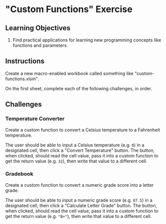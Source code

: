 # "Custom Functions" Exercise

## Learning Objectives

  1. Find practical applications for learning new programming concepts like functions and parameters.

## Instructions

Create a new macro-enabled workbook called something like "custom-functions.xlsm".

On the first sheet, complete each of the following challenges, in order.

## Challenges

### Temperature Converter

Create a custom function to convert a Celsius temperature to a Fahrenheit temperature.

The user should be able to input a Celsius temperature (e.g. `0`) in a designated cell, then click a "Convert Temperature" button. The button, when clicked, should read the cell value, pass it into a custom function to get the return value (e.g. `32`), then write that value to a different cell.

### Gradebook

Create a custom function to convert a numeric grade score into a letter grade.

The user should be able to input a numeric grade score (e.g. `87.5`) in a designated cell, then click a "Calculate Letter Grade" button. The button, when clicked, should read the cell value, pass it into a custom function to get the return value (e.g. `"B+"`), then write that value to a different cell.
